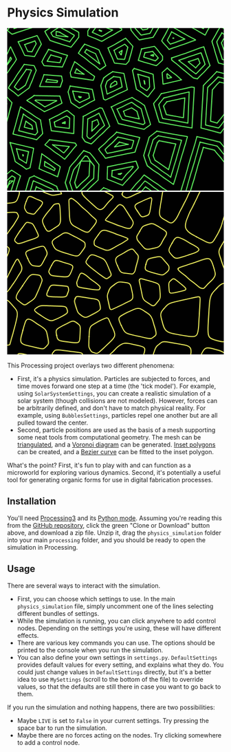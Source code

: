 # Physics Simulation

![Insets](https://raw.githubusercontent.com/cproctor/physics_simulation/master/insets.png)
![Beziers](https://raw.githubusercontent.com/cproctor/physics_simulation/master/beziers.png)

This Processing project overlays two different phenomena:

- First, it's a physics simulation. Particles are subjected to forces, and time moves
  forward one step at a time (the 'tick model'). For example, using `SolarSystemSettings`, 
  you can create a realistic simulation of a solar system (though collisions are not modeled).
  However, forces can be arbitrarily defined, and don't have to match physical reality. For example, 
  using `BubblesSettings`, particles repel one another but are all pulled toward the center. 
- Second, particle positions are used as the basis of a mesh supporting some neat tools from 
  computational geometry. The mesh can be 
  [triangulated](https://en.wikipedia.org/wiki/Delaunay_triangulation), and 
  a [Voronoi diagram](https://en.wikipedia.org/wiki/Voronoi_diagram) can be generated.
  [Inset polygons](https://en.wikipedia.org/wiki/Straight_skeleton) can be created, and a 
  [Bezier curve](https://en.wikipedia.org/wiki/B%C3%A9zier_curve) can be fitted to the inset polygon. 

What's the point? First, it's fun to play with and can function as a microworld for exploring various
dynamics. Second, it's potentially a useful tool for generating organic forms for use in digital 
fabrication processes. 

## Installation

You'll need [Processing3](https://processing.org/download/) and its [Python mode](https://github.com/jdf/processing.py#python-mode-for-processing). 
Assuming you're reading this from the [GitHub repository](https://github.com/cproctor/physics_simulation), 
click the green "Clone or Download" button above, and download a zip file. Unzip it, drag 
the `physics_simulation` folder into your main `processing` folder, and you should be ready to open 
the simulation in Processing. 

## Usage

There are several ways to interact with the simulation. 
- First, you can choose which settings to use. In the main `physics_simulation` file, 
  simply uncomment one of the lines selecting different bundles of settings. 
- While the simulation is running, you can click anywhere to add control nodes. Depending
  on the settings you're using, these will have different effects. 
- There are various key commands you can use. The options should be printed to the console
  when you run the simulation. 
- You can also define your own settings in `settings.py`. `DefaultSettings` provides default values
  for every setting, and explains what they do. You could just change values in 
  `DefaultSettings` directly, but it's a better idea to use `MySettings` (scroll to the bottom of the file)
  to override values, so that the defaults are still there in case you want to go back to them. 

If you run the simulation and nothing happens, there are two possibilities:
- Maybe `LIVE` is set to `False` in your current settings. Try pressing the space bar to run the simulation. 
- Maybe there are no forces acting on the nodes. Try clicking somewhere to add a control node. 
